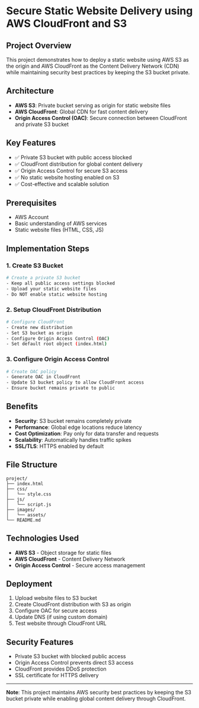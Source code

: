 # Secure Static Website Delivery using AWS CloudFront and S3

## Project Overview
This project demonstrates how to deploy a static website using AWS S3 as the origin and AWS CloudFront as the Content Delivery Network (CDN) while maintaining security best practices by keeping the S3 bucket private.

## Architecture
- **AWS S3**: Private bucket serving as origin for static website files
- **AWS CloudFront**: Global CDN for fast content delivery
- **Origin Access Control (OAC)**: Secure connection between CloudFront and private S3 bucket

## Key Features
- ✅ Private S3 bucket with public access blocked
- ✅ CloudFront distribution for global content delivery
- ✅ Origin Access Control for secure S3 access
- ✅ No static website hosting enabled on S3
- ✅ Cost-effective and scalable solution

## Prerequisites
- AWS Account
- Basic understanding of AWS services
- Static website files (HTML, CSS, JS)

## Implementation Steps

### 1. Create S3 Bucket
```bash
# Create a private S3 bucket
- Keep all public access settings blocked
- Upload your static website files
- Do NOT enable static website hosting
```

### 2. Setup CloudFront Distribution
```bash
# Configure CloudFront
- Create new distribution
- Set S3 bucket as origin
- Configure Origin Access Control (OAC)
- Set default root object (index.html)
```

### 3. Configure Origin Access Control
```bash
# Create OAC policy
- Generate OAC in CloudFront
- Update S3 bucket policy to allow CloudFront access
- Ensure bucket remains private to public
```

## Benefits
- **Security**: S3 bucket remains completely private
- **Performance**: Global edge locations reduce latency  
- **Cost Optimization**: Pay only for data transfer and requests
- **Scalability**: Automatically handles traffic spikes
- **SSL/TLS**: HTTPS enabled by default

## File Structure
```
project/
├── index.html
├── css/
│   └── style.css
├── js/
│   └── script.js
├── images/
│   └── assets/
└── README.md
```

## Technologies Used
- **AWS S3** - Object storage for static files
- **AWS CloudFront** - Content Delivery Network
- **Origin Access Control** - Secure access management

## Deployment
1. Upload website files to S3 bucket
2. Create CloudFront distribution with S3 as origin
3. Configure OAC for secure access
4. Update DNS (if using custom domain)
5. Test website through CloudFront URL

## Security Features
- Private S3 bucket with blocked public access
- Origin Access Control prevents direct S3 access
- CloudFront provides DDoS protection
- SSL certificate for HTTPS delivery

---

**Note**: This project maintains AWS security best practices by keeping the S3 bucket private while enabling global content delivery through CloudFront.
